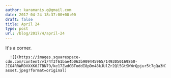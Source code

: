 ```yaml
---
author: karamanis.g@gmail.com
date: 2017-04-24 18:37:00+00:00
draft: false
title: April 24
type: post
url: /blog/2017/4/april-24
---
```


It's a corner.


  
      ![](https://images.squarespace-cdn.com/content/v1/4f3f61bae4b063b909445965/1493050169860-JIG4RRWRDVXXK0JTBN79/ke17ZwdGBToddI8pDm48kJUlZr2Ql5GtSKWrQpjur5t7gQa3H78H3Y0txjaiv_0fDoOvxcdMmMKkDsyUqMSsMWxHk725yiiHCCLfrh8O1z5QPOohDIaIeljMHgDF5CVlOqpeNLcJ80NK65_fV7S1UfNdxJhjhuaNor070w_QAc94zjGLGXCa1tSmDVMXf8RUVhMJRmnnhuU1v2M8fLFyJw/image-asset.jpeg?format=original)

